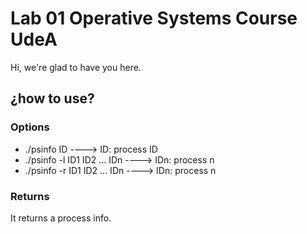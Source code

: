 # Lab 01 Operative Systems Course UdeA
Hi, we're glad to have you here.

## ¿how to use?
### Options
- ./psinfo ID                   ----> ID: process ID
- ./psinfo -l ID1 ID2 ... IDn   ----> IDn: process n
- ./psinfo -r ID1 ID2 ... IDn   ----> IDn: process n

### Returns

It returns a process info.
